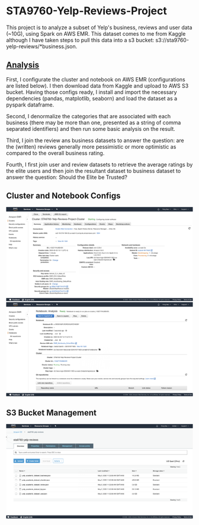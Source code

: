 # STA9760-Yelp-Reviews-Project
This project is to analyze a subset of Yelp's business, reviews and user data (~10G), using Spark on AWS EMR. This dataset comes to me from Kaggle although I have taken steps to pull this data into a s3 bucket: s3://sta9760-yelp-reviews/*business.json.

## [Analysis](https://github.com/yb19/STA9760-Yelp-Reviews-Project/blob/master/Analysis.ipynb)

First, I configurate the cluster and notebook on AWS EMR (configurations are listed below). I then download data from Kaggle and upload to AWS S3 bucket. Having those configs ready, I install and import the necessary dependencies (pandas, matplotlib, seaborn) and load the dataset as a pyspark dataframe.

Second, I denormalize the categories that are associated with each business (there may be more than one, presented as a string of comma separated identifiers) and then run some basic analysis on the result.

Third, I join the review ans business datasets to answer the question: are the (written) reviews generally more pessimistic or more optimistic as compared to the overall business rating. 

Fourth, I first join user and review datasets to retrieve the average ratings by the elite users and then join the resultant dataset to business dataset to answer the question: Should the Elite be Trusted? 

## Cluster and Notebook Configs

![cluster](https://github.com/yb19/STA9760-Yelp-Reviews-Project/blob/master/assets/cluster.png?raw=true)
![notebook](https://github.com/yb19/STA9760-Yelp-Reviews-Project/blob/master/assets/notebook.png?raw=true)

## S3 Bucket Management
![s3 bucket](https://github.com/yb19/STA9760-Yelp-Reviews-Project/blob/master/assets/s3%20bucket.png?raw=true)

